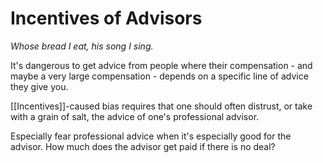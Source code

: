# Incentives of Advisors

*Whose bread I eat, his song I sing.*

It's dangerous to get advice from people where their compensation - and maybe a very large compensation - depends on a specific line of advice they give you.

[[Incentives]]-caused bias requires that one should often distrust, or take with a grain of salt, the advice of one's professional advisor.

Especially fear professional advice when it's especially good for the advisor.
How much does the advisor get paid if there is no deal?
